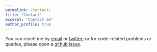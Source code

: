 ```yaml
---
permalink: /contact/
title: "Contact"
excerpt: "Contact me"
author_profile: true
---
```


You can reach me by [email](mailto:seshadri.nadathur@port.ac.uk) or [twitter](https://twitter.com/SeshNadathur); or for code-related problems or queries, please open a [github issue](https://github.com/seshnadathur). 

